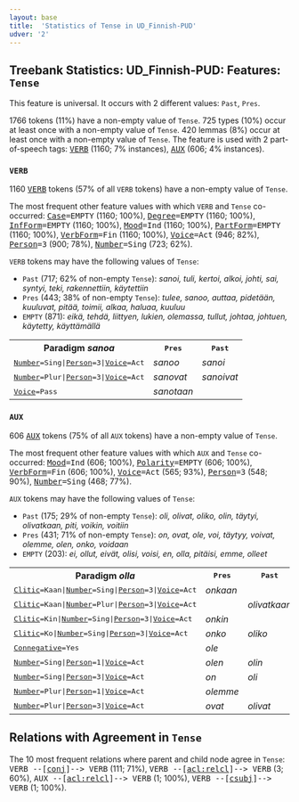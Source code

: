 ```yaml
---
layout: base
title:  'Statistics of Tense in UD_Finnish-PUD'
udver: '2'
---
```


## Treebank Statistics: UD_Finnish-PUD: Features: `Tense`

This feature is universal.
It occurs with 2 different values: `Past`, `Pres`.

1766 tokens (11%) have a non-empty value of `Tense`.
725 types (10%) occur at least once with a non-empty value of `Tense`.
420 lemmas (8%) occur at least once with a non-empty value of `Tense`.
The feature is used with 2 part-of-speech tags: <tt><a href="fi_pud-pos-VERB.html">VERB</a></tt> (1160; 7% instances), <tt><a href="fi_pud-pos-AUX.html">AUX</a></tt> (606; 4% instances).

### `VERB`

1160 <tt><a href="fi_pud-pos-VERB.html">VERB</a></tt> tokens (57% of all `VERB` tokens) have a non-empty value of `Tense`.

The most frequent other feature values with which `VERB` and `Tense` co-occurred: <tt><a href="fi_pud-feat-Case.html">Case</a></tt><tt>=EMPTY</tt> (1160; 100%), <tt><a href="fi_pud-feat-Degree.html">Degree</a></tt><tt>=EMPTY</tt> (1160; 100%), <tt><a href="fi_pud-feat-InfForm.html">InfForm</a></tt><tt>=EMPTY</tt> (1160; 100%), <tt><a href="fi_pud-feat-Mood.html">Mood</a></tt><tt>=Ind</tt> (1160; 100%), <tt><a href="fi_pud-feat-PartForm.html">PartForm</a></tt><tt>=EMPTY</tt> (1160; 100%), <tt><a href="fi_pud-feat-VerbForm.html">VerbForm</a></tt><tt>=Fin</tt> (1160; 100%), <tt><a href="fi_pud-feat-Voice.html">Voice</a></tt><tt>=Act</tt> (946; 82%), <tt><a href="fi_pud-feat-Person.html">Person</a></tt><tt>=3</tt> (900; 78%), <tt><a href="fi_pud-feat-Number.html">Number</a></tt><tt>=Sing</tt> (723; 62%).

`VERB` tokens may have the following values of `Tense`:

* `Past` (717; 62% of non-empty `Tense`): <em>sanoi, tuli, kertoi, alkoi, johti, sai, syntyi, teki, rakennettiin, käytettiin</em>
* `Pres` (443; 38% of non-empty `Tense`): <em>tulee, sanoo, auttaa, pidetään, kuuluvat, pitää, toimii, alkaa, haluaa, kuuluu</em>
* `EMPTY` (871): <em>eikä, tehdä, liittyen, lukien, olemassa, tullut, johtaa, johtuen, käytetty, käyttämällä</em>

<table>
  <tr><th>Paradigm <i>sanoa</i></th><th><tt>Pres</tt></th><th><tt>Past</tt></th></tr>
  <tr><td><tt><tt><a href="fi_pud-feat-Number.html">Number</a></tt><tt>=Sing</tt>|<tt><a href="fi_pud-feat-Person.html">Person</a></tt><tt>=3</tt>|<tt><a href="fi_pud-feat-Voice.html">Voice</a></tt><tt>=Act</tt></tt></td><td><em>sanoo</em></td><td><em>sanoi</em></td></tr>
  <tr><td><tt><tt><a href="fi_pud-feat-Number.html">Number</a></tt><tt>=Plur</tt>|<tt><a href="fi_pud-feat-Person.html">Person</a></tt><tt>=3</tt>|<tt><a href="fi_pud-feat-Voice.html">Voice</a></tt><tt>=Act</tt></tt></td><td><em>sanovat</em></td><td><em>sanoivat</em></td></tr>
  <tr><td><tt><tt><a href="fi_pud-feat-Voice.html">Voice</a></tt><tt>=Pass</tt></tt></td><td><em>sanotaan</em></td><td></td></tr>
</table>

### `AUX`

606 <tt><a href="fi_pud-pos-AUX.html">AUX</a></tt> tokens (75% of all `AUX` tokens) have a non-empty value of `Tense`.

The most frequent other feature values with which `AUX` and `Tense` co-occurred: <tt><a href="fi_pud-feat-Mood.html">Mood</a></tt><tt>=Ind</tt> (606; 100%), <tt><a href="fi_pud-feat-Polarity.html">Polarity</a></tt><tt>=EMPTY</tt> (606; 100%), <tt><a href="fi_pud-feat-VerbForm.html">VerbForm</a></tt><tt>=Fin</tt> (606; 100%), <tt><a href="fi_pud-feat-Voice.html">Voice</a></tt><tt>=Act</tt> (565; 93%), <tt><a href="fi_pud-feat-Person.html">Person</a></tt><tt>=3</tt> (548; 90%), <tt><a href="fi_pud-feat-Number.html">Number</a></tt><tt>=Sing</tt> (468; 77%).

`AUX` tokens may have the following values of `Tense`:

* `Past` (175; 29% of non-empty `Tense`): <em>oli, olivat, oliko, olin, täytyi, olivatkaan, piti, voikin, voitiin</em>
* `Pres` (431; 71% of non-empty `Tense`): <em>on, ovat, ole, voi, täytyy, voivat, olemme, olen, onko, voidaan</em>
* `EMPTY` (203): <em>ei, ollut, eivät, olisi, voisi, en, olla, pitäisi, emme, olleet</em>

<table>
  <tr><th>Paradigm <i>olla</i></th><th><tt>Pres</tt></th><th><tt>Past</tt></th></tr>
  <tr><td><tt><tt><a href="fi_pud-feat-Clitic.html">Clitic</a></tt><tt>=Kaan</tt>|<tt><a href="fi_pud-feat-Number.html">Number</a></tt><tt>=Sing</tt>|<tt><a href="fi_pud-feat-Person.html">Person</a></tt><tt>=3</tt>|<tt><a href="fi_pud-feat-Voice.html">Voice</a></tt><tt>=Act</tt></tt></td><td><em>onkaan</em></td><td></td></tr>
  <tr><td><tt><tt><a href="fi_pud-feat-Clitic.html">Clitic</a></tt><tt>=Kaan</tt>|<tt><a href="fi_pud-feat-Number.html">Number</a></tt><tt>=Plur</tt>|<tt><a href="fi_pud-feat-Person.html">Person</a></tt><tt>=3</tt>|<tt><a href="fi_pud-feat-Voice.html">Voice</a></tt><tt>=Act</tt></tt></td><td></td><td><em>olivatkaan</em></td></tr>
  <tr><td><tt><tt><a href="fi_pud-feat-Clitic.html">Clitic</a></tt><tt>=Kin</tt>|<tt><a href="fi_pud-feat-Number.html">Number</a></tt><tt>=Sing</tt>|<tt><a href="fi_pud-feat-Person.html">Person</a></tt><tt>=3</tt>|<tt><a href="fi_pud-feat-Voice.html">Voice</a></tt><tt>=Act</tt></tt></td><td><em>onkin</em></td><td></td></tr>
  <tr><td><tt><tt><a href="fi_pud-feat-Clitic.html">Clitic</a></tt><tt>=Ko</tt>|<tt><a href="fi_pud-feat-Number.html">Number</a></tt><tt>=Sing</tt>|<tt><a href="fi_pud-feat-Person.html">Person</a></tt><tt>=3</tt>|<tt><a href="fi_pud-feat-Voice.html">Voice</a></tt><tt>=Act</tt></tt></td><td><em>onko</em></td><td><em>oliko</em></td></tr>
  <tr><td><tt><tt><a href="fi_pud-feat-Connegative.html">Connegative</a></tt><tt>=Yes</tt></tt></td><td><em>ole</em></td><td></td></tr>
  <tr><td><tt><tt><a href="fi_pud-feat-Number.html">Number</a></tt><tt>=Sing</tt>|<tt><a href="fi_pud-feat-Person.html">Person</a></tt><tt>=1</tt>|<tt><a href="fi_pud-feat-Voice.html">Voice</a></tt><tt>=Act</tt></tt></td><td><em>olen</em></td><td><em>olin</em></td></tr>
  <tr><td><tt><tt><a href="fi_pud-feat-Number.html">Number</a></tt><tt>=Sing</tt>|<tt><a href="fi_pud-feat-Person.html">Person</a></tt><tt>=3</tt>|<tt><a href="fi_pud-feat-Voice.html">Voice</a></tt><tt>=Act</tt></tt></td><td><em>on</em></td><td><em>oli</em></td></tr>
  <tr><td><tt><tt><a href="fi_pud-feat-Number.html">Number</a></tt><tt>=Plur</tt>|<tt><a href="fi_pud-feat-Person.html">Person</a></tt><tt>=1</tt>|<tt><a href="fi_pud-feat-Voice.html">Voice</a></tt><tt>=Act</tt></tt></td><td><em>olemme</em></td><td></td></tr>
  <tr><td><tt><tt><a href="fi_pud-feat-Number.html">Number</a></tt><tt>=Plur</tt>|<tt><a href="fi_pud-feat-Person.html">Person</a></tt><tt>=3</tt>|<tt><a href="fi_pud-feat-Voice.html">Voice</a></tt><tt>=Act</tt></tt></td><td><em>ovat</em></td><td><em>olivat</em></td></tr>
</table>

## Relations with Agreement in `Tense`

The 10 most frequent relations where parent and child node agree in `Tense`:
<tt>VERB --[<tt><a href="fi_pud-dep-conj.html">conj</a></tt>]--> VERB</tt> (111; 71%),
<tt>VERB --[<tt><a href="fi_pud-dep-acl-relcl.html">acl:relcl</a></tt>]--> VERB</tt> (3; 60%),
<tt>AUX --[<tt><a href="fi_pud-dep-acl-relcl.html">acl:relcl</a></tt>]--> VERB</tt> (1; 100%),
<tt>VERB --[<tt><a href="fi_pud-dep-csubj.html">csubj</a></tt>]--> VERB</tt> (1; 100%).

